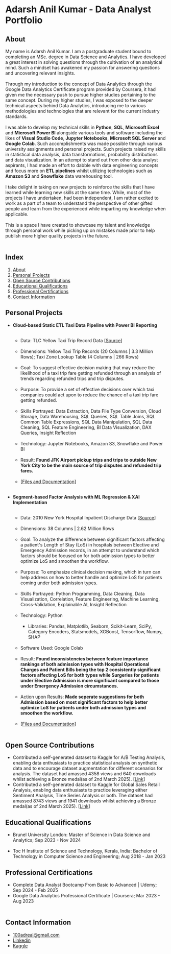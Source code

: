 # Adarsh Anil Kumar - Data Analyst Portfolio

## About
My name is Adarsh Anil Kumar. I am a postgraduate student bound to completing an MSc. degree in Data Science and Analytics. I have developed a great interest in solving questions through the cultivation of an analytical mind. Such a mindset has awakened my passion for answering questions and uncovering relevant insights.<br><br>
Through my introduction to the concept of Data Analytics through the Google Data Analytics Certificate program provided by Coursera, it had given me the necessary push to pursue higher studies pertaining to the same concept. During my higher studies, I was exposed to the deeper technical aspects behind Data Analytics, introducing me to various methodologies and technologies that are relevant for the current industry standards.<br><br>
I was able to develop my technical skills in **Python**, **SQL**, **Microsoft Excel** and **Microsoft Power BI** alongside various tools and software including the likes of **Visual Studio Code**, **Jupyter Notebooks**, **Microsoft SQL Server** and **Google Colab**. Such accomplishments was made possible through various university assignments and personal projects. Such projects raised my skills in statistical data analysis, data transformations, probability distributions and data visualization. In an attempt to stand out from other data analyst aspirants, I had made an effort to dabble with data engineering concepts and focus more on **ETL pipelines** whilst utilizing technologies such as **Amazon S3** and **Snowflake** data warehousing tool.<br><br>
I take delight in taking on new projects to reinforce the skills that I have learned while learning new skills at the same time. While, most of the projects I have undertaken, had been independent, I am rather excited to work as a part of a team to understand the perspective of other gifted people and learn from the experienced while imparting my knowledge when applicable.<br><br> 
This is a space I have created to showcase my talent and knowledge through personal work while picking up on mistakes made prior to help publish more higher quality projects in the future.<br><br>

## Index
1. [About](https://github.com/adarsh-142/DA-Portfolio/blob/main/README.md#about)<br>
2. [Personal Projects](https://github.com/adarsh-142/DA-Portfolio/blob/main/README.md#personal-projects)<br>
3. [Open Source Contributions](https://github.com/adarsh-142/DA-Portfolio/blob/main/README.md#open-source-contributions)<br>
3. [Educational Qualifications](https://github.com/adarsh-142/DA-Portfolio/blob/main/README.md#educational-qualifications)<br>
4. [Professional Certifications](https://github.com/adarsh-142/DA-Portfolio/blob/main/README.md#professional-certifications)<br>
5. [Contact Information](https://github.com/adarsh-142/DA-Portfolio/blob/main/README.md#contact-information)<br>

## Personal Projects
- **Cloud-based Static ETL Taxi Data Pipeline with Power BI Reporting**<br><br>
  - Data: TLC Yellow Taxi Trip Record Data [[Source](https://www.nyc.gov/site/tlc/about/tlc-trip-record-data.page)]<br><br>
  - Dimensions: Yellow Taxi Trip Records (20 Columns | 3.3 Million Rows); Taxi Zone Lookup Table (4 Columns | 266 Rows)<br><br>
  - Goal: To suggest effective decision making that may reduce the likelihood of a taxi trip fare getting refunded through an analysis of trends regarding refunded trips and trip disputes.<br><br>
  - Purpose: To provide a set of effective decisions over which taxi companies could act upon to reduce the chance of a taxi trip fare getting refunded.<br><br>
  - Skills Portrayed: Data Extraction, Data File Type Conversion, Cloud Storage, Data Warehousing, SQL Queries, SQL Table Joins, SQL Common Table Expressions, SQL Data Manipulation, SQL Data Cleaning, SQL Feature Engineering, BI Data Visualization, DAX Queries, Insight Reflection<br><br>
  - Technology: Jupyter Notebooks, Amazon S3, Snowflake and Power BI<br><br>
  - Result: **Found JFK Airport pickup trips and trips to outside New York City to be the main source of trip disputes and refunded trip fares.**<br><br>
  - [[Files and Documentation]()]<br><br>

- **Segment-based Factor Analysis with ML Regression & XAI Implementation**<br><br>
  - Data: 2010 New York Hospital Inpatient Discharge Data [[Source](https://www.kaggle.com/datasets/thedevastator/2010-new-york-state-hospital-inpatient-discharge)]<br><br>
  - Dimensions: 38 Columns | 2.62 Million Rows<br><br>
  - Goal: To analyze the difference between significant factors affecting a patient's Length of Stay (LoS) in hospitals between Elective and Emergency Admission records, in an attempt to understand which factors should be focused on for both admission types to better optimize LoS and smoothen the workflow.<br><br>
  - Purpose: To emphasize clinical decision making, which in turn can help address on how to better handle and optimize LoS for patients coming under both admission types.<br><br>
  - Skills Portrayed: Python Programming, Data Cleaning, Data Visualization, Correlation, Feature Engineering, Machine Learning, Cross-Validation, Explainable AI, Insight Reflection<br><br>
  - Technology: Python<br><br>
    - Libraries: Pandas, Matplotlib, Seaborn, Scikit-Learn, SciPy, Category Encoders, Statsmodels, XGBoost, Tensorflow, Numpy, SHAP<br><br>
  - Software Used: Google Colab<br><br>
  - Result: **Found inconsistencies between feature importance rankings of both admission types with Hospital Operational Charges and Patient Bills being the top 2 consistently significant factors affecting LoS for both types while Surgeries for patients under Elective Admission is more significant compared to those under Emergency Admission circumstances.**<br><br>
  - Action upon Results: **Made seperate suggestions for both Admission based on most significant factors to help better optimize LoS for patients under both admission types and smoothen the workflow.**<br><br>
  - [[Files and Documentation](https://github.com/adarsh-142/Projects/tree/main/Segment-based%20Factor%20Analysis%20with%20ML%20Regression%20and%20XAI%20Implementation)]<br><br>

## Open Source Contributions
- Contributed a self-generated dataset to Kaggle for A/B Testing Analysis, enabling data enthusiasts to practice statistical analysis on 
  synthetic data and to encourage dataset augmentation for different scenarios for analysis. The dataset had amassed 4358 views and 640 
  downloads whilst achieving a Bronze medal(as of 2nd March 2025). [[Link](https://www.kaggle.com/datasets/adarsh0806/ab-testing-practice)]<br>
- Contributed a self-generated dataset to Kaggle for Global Sales Retail Analysis, enabling data enthusiasts to practice leveraging 
  either Sentiment Analysis, Time Series Analysis or both. The dataset had amassed 8743 views and 1941 downloads whilst achieving a 
  Bronze medal(as of 2nd March 2025). [[Link](https://www.kaggle.com/datasets/adarsh0806/influencer-merchandise-sales)]<br>
  
## Educational Qualifications
- Brunel University London: Master of Science in Data Science and Analytics; Sep 2023 - Nov 2024<br><br>
- Toc H Institute of Science and Technology, Kerala, India: Bachelor of Technology in Computer Science and Engineering; Aug 2018 - Jan 2023<br>

## Professional Certifications
- Complete Data Analyst Bootcamp From Basic to Advanced | Udemy; Sep 2024 - Feb 2025<br>
- Google Data Analytics Professional Certificate | Coursera; Mar 2023 - Aug 2023<br><br>

## Contact Information
- 100adreal@gmail.com
- [Linkedin](https://www.linkedin.com/in/adarsh-anil-kumar-734675216)
- [Kaggle](https://www.kaggle.com/adarsh0806)

